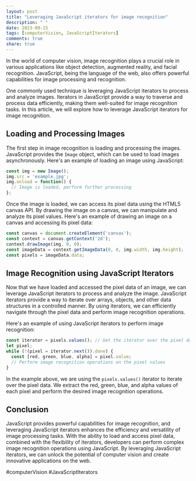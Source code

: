 ```yaml
---
layout: post
title: "Leveraging JavaScript iterators for image recognition"
description: " "
date: 2023-09-15
tags: [computerVision, JavaScriptIterators]
comments: true
share: true
---
```


In the world of computer vision, image recognition plays a crucial role in various applications like object detection, augmented reality, and facial recognition. JavaScript, being the language of the web, also offers powerful capabilities for image processing and recognition.

One commonly used technique is leveraging JavaScript iterators to process and analyze images. Iterators in JavaScript provide a way to traverse and process data efficiently, making them well-suited for image recognition tasks. In this article, we will explore how to leverage JavaScript iterators for image recognition.

## Loading and Processing Images

The first step in image recognition is loading and processing the images. JavaScript provides the `Image` object, which can be used to load images asynchronously. Here's an example of loading an image using JavaScript:

```javascript
const img = new Image();
img.src = 'example.jpg';
img.onload = function() {
  // Image is loaded, perform further processing
};
```

Once the image is loaded, we can access its pixel data using the HTML5 canvas API. By drawing the image on a canvas, we can manipulate and analyze its pixel values. Here's an example of drawing an image on a canvas and accessing its pixel data:

```javascript
const canvas = document.createElement('canvas');
const context = canvas.getContext('2d');
context.drawImage(img, 0, 0);
const imageData = context.getImageData(0, 0, img.width, img.height);
const pixels = imageData.data;
```

## Image Recognition using JavaScript Iterators

Now that we have loaded and accessed the pixel data of an image, we can leverage JavaScript iterators to process and analyze the image. JavaScript iterators provide a way to iterate over arrays, objects, and other data structures in a controlled manner. By using iterators, we can efficiently navigate through the pixel data and perform image recognition operations.

Here's an example of using JavaScript iterators to perform image recognition:

```javascript
const iterator = pixels.values(); // Get the iterator over the pixel data
let pixel;
while (!(pixel = iterator.next()).done) {
  const [red, green, blue, alpha] = pixel.value;
  // Perform image recognition operations on the pixel values
}
```

In the example above, we are using the `pixels.values()` iterator to iterate over the pixel data. We extract the red, green, blue, and alpha values of each pixel and perform the desired image recognition operations.

## Conclusion

JavaScript provides powerful capabilities for image recognition, and leveraging JavaScript iterators enhances the efficiency and versatility of image processing tasks. With the ability to load and access pixel data, combined with the flexibility of iterators, developers can perform complex image recognition operations using JavaScript. By leveraging JavaScript iterators, we can unlock the potential of computer vision and create innovative applications on the web.

#computerVision #JavaScriptIterators